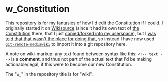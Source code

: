 # w_Constitution
This repository is for my fantasies of how I'd edit the Constitution if I could.
I originally started it on [Wikisource](https://en.wikisource.org/wiki/Main_Page) (since it had its own text of [the Constitution](https://en.wikisource.org/wiki/Constitution_of_the_United_States_of_America) there, that I just [copied/forked into my userspace](https://en.wikisource.org/wiki/User:Cooljeanius/Constitution)),
but I [was told that that wasn't the place for doing that](https://en.wikisource.org/wiki/User_talk:Cooljeanius), so instead I have now used [`git-remote-mediawiki`](https://github.com/Git-Mediawiki/Git-Mediawiki)
to import it into a git repository here.

A note on wiki-markup: any text found between syntax like this: `<!-- text -->` is a **comment**,
and thus not part of the actual text that I'd be making actionable/legal,
if this were to become our new Constitution.

The "`w_`" in the repository title is for "wiki".
